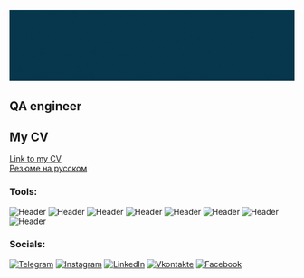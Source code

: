 
 ![Header](https://github.com/Glfnks/Glfnks/blob/main/assets/src.gif)

## QA engineer 

## My CV 
[Link to my CV](https://drive.google.com/file/d/1J7z5pUbmuS1AKK71uWA_aXEQBhZvmAir/view?usp=share_link)  
[Резюме на русском](https://drive.google.com/file/d/10hTFwHvcLBRtP9oeCUH67C4YDJGCJs99/view?usp=sharing)

###  Tools:

![Header](https://img.shields.io/badge/Jira-090909?style=for-the-badge&logo=jira&logoColor=136be1)
![Header](https://img.shields.io/badge/Postman-090909?style=for-the-badge&logo=postman&logoColor=f76935)
![Header](https://img.shields.io/badge/Github-090909?style=for-the-badge&logo=github&logoColor=8cc4d7)
![Header](https://img.shields.io/badge/MySQL-090909?style=for-the-badge&logo=mysql&logoColor=00618a)
![Header](https://img.shields.io/badge/DevTools-090909?style=for-the-badge&logo=googlechrome&logoColor=2674f2)
![Header](https://img.shields.io/badge/Fiddler-090909?style=for-the-badge&logo=fiddler&logoColor=8cc4d7)
![Header](https://img.shields.io/badge/CharlesProxy-090909?style=for-the-badge&logo=charlesproxy&logoColor=8cc4d7)
![Header](https://img.shields.io/badge/VirtualBox-090909?style=for-the-badge&logo=VirtualBox&logoColor=2864AA)

### Socials:
[![Telegram](https://img.shields.io/badge/-Telegram-090909?style=for-the-badge&logo=telegram&logoColor=27A0D9)](https://t.me/ermolenkosergey)
[![Instagram](https://img.shields.io/badge/-Instagram-090909?style=for-the-badge&logo=instagram&logoColor=B4068E)](https://www.instagram.com/erms.s/)
[![LinkedIn](https://img.shields.io/badge/-LinkedIn-090909?style=for-the-badge&logo=linkedin&logoColor=007BB6)](https://www.linkedin.com/in/85a13321b/)
[![Vkontakte](https://img.shields.io/badge/-Vkontakte-090909?style=for-the-badge&logo=Vk&logoColor=4F7DB3)](https://vk.com/id33406881)
[![Facebook](https://img.shields.io/badge/-Facebook-090909?style=for-the-badge&logo=Facebook&logoColor=1195F5)](https://www.facebook.com/profile.php?id=100088590133652)
